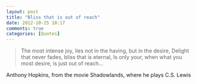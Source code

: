 ```yaml
---
layout: post
title: "Bliss that is out of reach"
date: 2012-10-25 18:17
comments: true
categories: [Quotes] 
---
```

>The most intense joy, lies not in the having, 
but in the desire,
Delight that never fades, bliss that is eternal,
Is only your, when what you most desire, is just out of reach...

Anthony Hopkins, from the movie Shadowlands, where he plays C.S. Lewis
